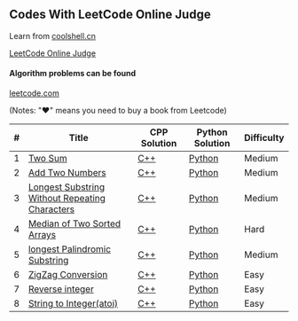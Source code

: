 ## Codes With LeetCode Online Judge
Learn from [coolshell.cn](http://coolshell.cn/articles/12052.html)

[LeetCode Online Judge](https://leetcode.com/)

#### Algorithm problems can be found
[leetcode.com](https://leetcode.com/problemset/algorithms/)

(Notes: "&hearts;" means you need to buy a book from Leetcode)

| # | Title | CPP Solution | Python Solution | Difficulty |
|---| ----- | -------- |-- |---------- |
|1|[Two Sum](https://oj.leetcode.com/problems/two-sum/)| [C++](./algorithms/cpp/0001twoSum/twoSum.cpp)| [Python](./algorithms/python/0001twoSum/twoSum.py)|Medium|
|2|[Add Two Numbers](https://oj.leetcode.com/problems/add-two-numbers/)| [C++](./algorithms/cpp/0002addTwoNumbers/addTwoNumbers.cpp)|[Python](./algorithms/python/0002addTwoNumbers/addTwoNumbers.py) |Medium|
|3|[Longest Substring Without Repeating Characters](https://leetcode.com/problems/longest-substring-without-repeating-characters/)| [C++](./algorithms/cpp/0003longestSubstringWithoutRepeatingCharacters/longestSubstringWithoutRepeatingCharacters.cpp)|[Python](./algorithms/python/0003longestSubstringWithoutRepeatingCharacters/longestSubstringWithoutRepeatingCharacters.py) |Medium|
|4|[Median of Two Sorted Arrays](https://leetcode.com/problems/median-of-two-sorted-arrays/)|[C++](./algorithms/cpp/0004medianOfTwoSortedArrays/medianOfTwoSortedArrays.cpp)|[Python](./algorithms/python/0004medianOfTwoSortedArrays/medianOfTwoSortedArrays.py) |Hard|
|5|[longest Palindromic Substring](https://oj.leetcode.com/problems/longest-palindromic-substring/)|[C++](./algorithms/cpp/0005longestPalindromicSubstring/longestPalindromicSubstring.cpp)|[Python](./algorithms/python/0005longestPalindromicSubstring/longestPalindromicSubstring.py) |Medium|
|6|[ZigZag Conversion](https://oj.leetcode.com/problems/zigzag-conversion/)|[C++](./algorithms/cpp/0006zigZagConversion/zigZagConversion.cpp)|[Python](./algorithms/python/0006zigZagConversion/zigZagConversion.py) |Easy|
|7|[Reverse integer](https://oj.leetcode.com/problems/reverse-integer)|[C++](./algorithms/cpp/0007reverseInteger/reverseInteger.cpp)|[Python](./algorithms/python/0007reverseInteger/reverseInteger.py) |Easy|
|8|[String to Integer(atoi)](https://oj.leetcode.com/problems/string-to-integer-atoi//)|[C++](./algorithms/cpp/0008stringToInteger/stringToInteger.cpp)|[Python](./algorithms/python/0008stringToInteger/stringToInteger.py) |Easy|

